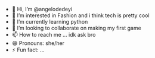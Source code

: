- 👋 Hi, I’m @angelodedeyi
- 👀 I’m interested in Fashion and i think tech is pretty cool
- 🌱 I’m currently learning python 
- 💞️ I’m looking to collaborate on making my first game
- 📫 How to reach me ... idk ask bro
- 😄 Pronouns: she/her
- ⚡ Fun fact: ...

<!---
angelodedeyi/angelodedeyi is a ✨ special ✨ repository because its `README.md` (this file) appears on your GitHub profile.
You can click the Preview link to take a look at your changes.
--->
